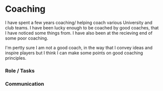 # Coaching

I have spent a few years coaching/ helping coach various University and club teams. I have been lucky enough to be coached by good coaches, that I have noticed some things from. I have also been at the recieving end of some poor coaching. 

I'm pertty sure I am not a good coach, in the way that I convey ideas and inspire players but I think I can make some points on good coaching principles.

### Role / Tasks

### Communication

